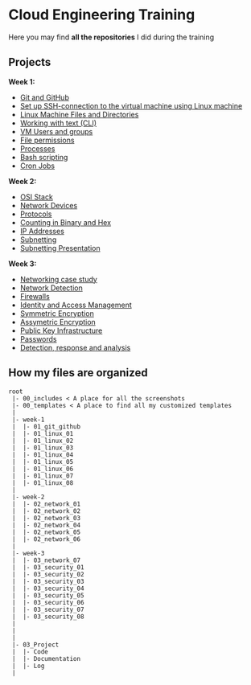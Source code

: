 # Cloud Engineering Training

Here you may find **all the repositories** I did during the training

## Projects

**Week 1:**

- [Git and GitHub](https://github.com/techgrounds/techgrounds-anj-dtmr/blob/main/week-1/01_git_github.md)
- [Set up SSH-connection to the virtual machine using Linux machine](https://github.com/techgrounds/techgrounds-anj-dtmr/blob/main/week-1/01_linux_01.md)
- [Linux Machine Files and Directories](https://github.com/techgrounds/techgrounds-anj-dtmr/blob/main/week-1/01_linux_02.md)
- [Working with text (CLI)](https://github.com/techgrounds/techgrounds-anj-dtmr/blob/main/week-1/01_linux_03.md)
- [VM Users and groups](https://github.com/techgrounds/techgrounds-anj-dtmr/blob/main/week-1/01_linux_04.md)
- [File permissions](https://github.com/techgrounds/techgrounds-anj-dtmr/blob/main/week-1/01_linux_05.md)
- [Processes](https://github.com/techgrounds/techgrounds-anj-dtmr/blob/main/week-1/01_linux_06.md)
- [Bash scripting](https://github.com/techgrounds/techgrounds-anj-dtmr/blob/main/week-1/01_linux_07.md)
- [Cron Jobs](https://github.com/techgrounds/techgrounds-anj-dtmr/blob/main/week-1/01_linux_08.md)

**Week 2:**

- [OSI Stack](https://github.com/techgrounds/techgrounds-anj-dtmr/blob/main/week-2/02_network_01.md)
- [Network Devices](https://github.com/techgrounds/techgrounds-anj-dtmr/blob/main/week-2/02_network_02.md)
- [Protocols](https://github.com/techgrounds/techgrounds-anj-dtmr/blob/main/week-2/02_network_03.md)
- [Counting in Binary and Hex](https://github.com/techgrounds/techgrounds-anj-dtmr/blob/main/week-2/02_network_04.md)
- [IP Addresses](https://github.com/techgrounds/techgrounds-anj-dtmr/blob/main/week-2/02_network_05.md)
- [Subnetting](https://github.com/techgrounds/techgrounds-anj-dtmr/blob/main/week-2/02_network_06.md)
- [Subnetting Presentation](https://www.canva.com/design/DAFgCHe6Xbc/Tqp50zekrvO3GKFVojH6oQ/edit?analyticsCorrelationId=603ff8f7-2f7e-4212-bfc5-a303ee06036b)


**Week 3:**

- [Networking case study](https://github.com/techgrounds/techgrounds-anj-dtmr/blob/main/week-3/03_network_07.md)
- [Network Detection](https://github.com/techgrounds/techgrounds-anj-dtmr/blob/main/week-3/03_security_01.md)
- [Firewalls](https://github.com/techgrounds/techgrounds-anj-dtmr/blob/main/week-3/03_security_02.md)
- [Identity and Access Management](https://github.com/techgrounds/techgrounds-anj-dtmr/blob/main/week-3/03_security_03.md)
- [Symmetric Encryption](https://github.com/techgrounds/techgrounds-anj-dtmr/blob/main/week-3/03_security_04.md)
- [Assymetric Encryption](https://github.com/techgrounds/techgrounds-anj-dtmr/blob/main/week-3/03_security_05.md)
- [Public Key Infrastructure]()
- [Passwords]()
- [Detection, response and analysis]()


## How my files are organized

```
root
 |- 00_includes < A place for all the screenshots
 |- 00_templates < A place to find all my customized templates
 |
 |- week-1
 |  |- 01_git_github
 |  |- 01_linux_01
 |  |- 01_linux_02
 |  |- 01_linux_03
 |  |- 01_linux_04
 |  |- 01_linux_05
 |  |- 01_linux_06
 |  |- 01_linux_07
 |  |- 01_linux_08
 |
 |- week-2
 |  |- 02_network_01
 |  |- 02_network_02
 |  |- 02_network_03
 |  |- 02_network_04
 |  |- 02_network_05
 |  |- 02_network_06
 | 
 |- week-3
 |  |- 03_network_07
 |  |- 03_security_01
 |  |- 03_security_02
 |  |- 03_security_03
 |  |- 03_security_04
 |  |- 03_security_05
 |  |- 03_security_06
 |  |- 03_security_07
 |  |- 03_security_08
 |
 |
 |
 |- 03_Project
 |  |- Code
 |  |- Documentation
 |  |- Log
 |
```

  <!-- |- descriptions < To prevent duplicate (inconsistent) descriptions you can use this folder and then link to it from your exercises. -->
